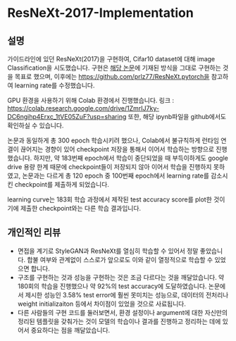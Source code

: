 # ResNeXt-2017-Implementation

## 설명
가이드라인에 있던 ResNeXt(2017)을 구현하여, Cifar10 dataset에 대해 image Classification을 시도했습니다.
구현은 [해당 논문](https://arxiv.org/abs/1611.05431v2?utm_campaign=Deep%20Learning%20for%20Computer%20Vision&utm_medium=email&utm_source=Revue%20newsletter)에 기재된 방식을 그대로 구현하는 것을 목표로 했으며, 이후에는 https://github.com/prlz77/ResNeXt.pytorch을 참고하여 learning rate를 수정했습니다.

GPU 환경을 사용하기 위해 Colab 환경에서 진행했습니다.
링크 : https://colab.research.google.com/drive/1ZmrIJ7ky-DC6ngihp4Erxc_1tVE05ZuF?usp=sharing
또한, 해당 ipynb파일을 github에서도 확인하실 수 있습니다.

논문과 동일하게 총 300 epoch 학습시키려 했으나, Colab에서 불규칙하게 런타임 연결이 끊어지는 경향이 있어 checkpoint 저장을 통해서 이어서 학습하는 방향으로 진행했습니다.
하지만, 약 183번째 epoch에서 학습이 중단되었을 때 부득이하게도 google drive 용량 한계 때문에 checkpoint들이 저장되지 않아 이어서 학습을 진행하지 못하였고,
논문과는 다르게 총 120 epoch 중 100번째 epoch에서 learning rate를 감소시킨 checkpoint를 제출하게 되었습니다.

learning curve는 183회 학습 과정에서 제작된 test accuracy score를 plot한 것이기에 제출한 checkpoint와는 다른 학습 결과입니다.

## 개인적인 리뷰
- 면접을 계기로 StyleGAN과 ResNeXt를 열심히 학습할 수 있어서 정말 좋았습니다. 합불 여부와 관계없이 스스로가 앞으로도 이와 같이 열정적으로 학습할 수 있었으면 합니다.
- 구조를 구현하는 것과 성능을 구현하는 것은 조금 다르다는 것을 깨달았습니다. 약 180회의 학습을 진행했으나 약 92%의 test accuracy에 도달하였습니다. 논문에서 제시한 성능인 3.58% test error에 훨씬 못미치는 성능으로, 데이터의 전처리나 weight initializaiton 등에서 차이점이 있었을 것으로 사료됩니다.
- 다른 사람들의 구현 코드를 둘러보면서, 환경 설정이나 argument에 대한 자신만의 정리된 템플릿을 갖춰가는 것이 모델의 학습이나 결과를 진행하고 정리하는 데에 있어서 중요하다는 점을 깨달았습니다.
